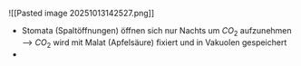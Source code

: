![[Pasted image 20251013142527.png]]
- Stomata (Spaltöffnungen) öffnen sich nur Nachts um $CO_2$ aufzunehmen --> $CO_2$ wird mit Malat (Apfelsäure) fixiert und in Vakuolen gespeichert
- 